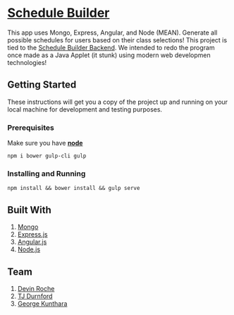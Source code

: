 # [Schedule Builder](schedulebuilder.party)

This app uses Mongo, Express, Angular, and Node (MEAN). Generate all possible schedules for users based on their class selections! This project is tied to the [Schedule Builder Backend](https://github.com/tdurnford/schedule-builder-backend). We intended to redo the program once made as a Java Applet (it stunk) using modern web developmen technologies! 

## Getting Started
These instructions will get you a copy of the project up and running on your local machine for development and testing purposes. 

### Prerequisites
Make sure you have [**node**](https://nodejs.org/en/)
```
npm i bower gulp-cli gulp
```

### Installing and Running
```
npm install && bower install && gulp serve
```

## Built With
1. [Mongo](https://www.mongodb.com/)
2. [Express.js](https://expressjs.com/)
3. [Angular.js](https://angularjs.org/)
4. [Node.js](https://nodejs.org/en/)

## Team
1. [Devin Roche](https://github.com/devinroche)
2. [TJ Durnford](https://github.com/tdurnford)
3. [George Kunthara](https://github.com/gkunthara) 